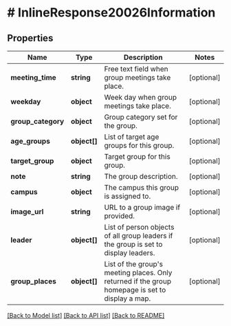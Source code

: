 # # InlineResponse20026Information

## Properties

Name | Type | Description | Notes
------------ | ------------- | ------------- | -------------
**meeting_time** | **string** | Free text field when group meetings take place. | [optional]
**weekday** | **object** | Week day when group meetings take place. | [optional]
**group_category** | **object** | Group category set for the group. | [optional]
**age_groups** | **object[]** | List of target age groups for this group. | [optional]
**target_group** | **object** | Target group for this group. | [optional]
**note** | **string** | The group description. | [optional]
**campus** | **object** | The campus this group is assigned to. | [optional]
**image_url** | **string** | URL to a group image if provided. | [optional]
**leader** | **object[]** | List of person objects of all group leaders if the group is set to display leaders. | [optional]
**group_places** | **object[]** | List of the group&#39;s meeting places. Only returned if the group homepage is set to display a map. | [optional]

[[Back to Model list]](../../README.md#models) [[Back to API list]](../../README.md#endpoints) [[Back to README]](../../README.md)
